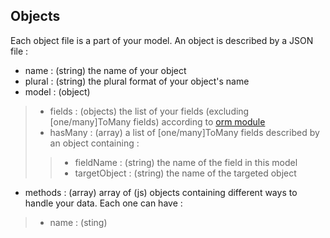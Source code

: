 Objects
-------

Each object file is a part of your model. An object is described by a JSON file :

* name : (string) the name of your object
* plural : (string) the plural format of your object's name
* model : (object)
> * fields : (objects) the list of your fields (excluding [one/many]ToMany fields) according to [orm module](https://www.npmjs.org/package/orm)
> * hasMany : (array) a list of [one/many]ToMany fields described by an object containing :
> > * fieldName : (string) the name of the field in this model
> > * targetObject : (string) the name of the targeted object
* methods : (array) array of (js) objects containing different ways to handle your data. Each one can have :
> * name : (sting)
